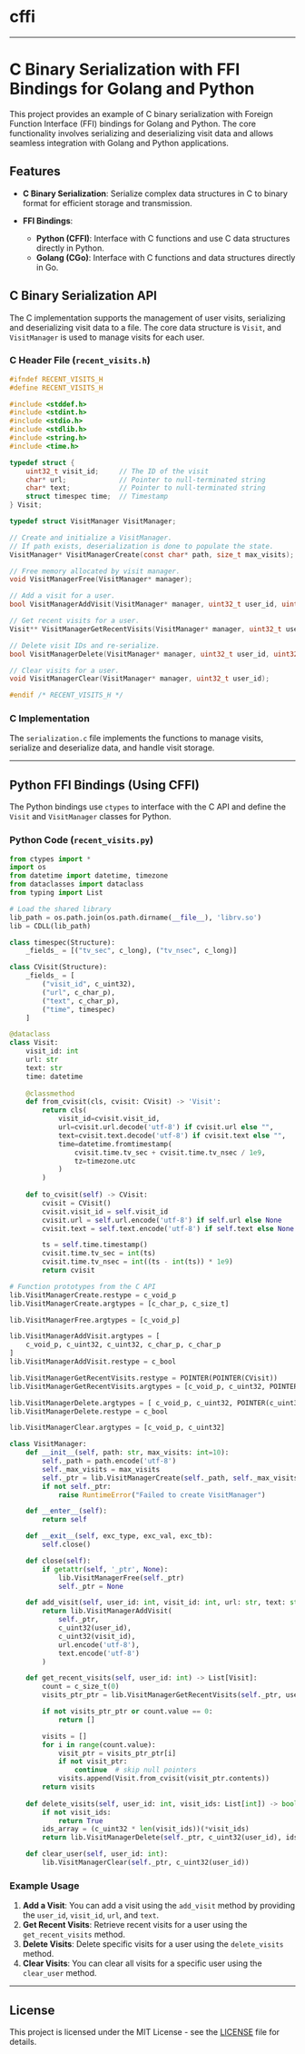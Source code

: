 # cffi
---

# C Binary Serialization with FFI Bindings for Golang and Python

This project provides an example of C binary serialization with Foreign Function Interface (FFI) bindings for Golang and Python. The core functionality involves serializing and deserializing visit data and allows seamless integration with Golang and Python applications.

## Features

* **C Binary Serialization**: Serialize complex data structures in C to binary format for efficient storage and transmission.
* **FFI Bindings**:

  * **Python (CFFI)**: Interface with C functions and use C data structures directly in Python.
  * **Golang (CGo)**: Interface with C functions and data structures directly in Go.

## C Binary Serialization API

The C implementation supports the management of user visits, serializing and deserializing visit data to a file. The core data structure is `Visit`, and `VisitManager` is used to manage visits for each user.

### C Header File (`recent_visits.h`)

```c
#ifndef RECENT_VISITS_H
#define RECENT_VISITS_H

#include <stddef.h>
#include <stdint.h>
#include <stdio.h>
#include <stdlib.h>
#include <string.h>
#include <time.h>

typedef struct {
    uint32_t visit_id;     // The ID of the visit
    char* url;             // Pointer to null-terminated string
    char* text;            // Pointer to null-terminated string
    struct timespec time;  // Timestamp
} Visit;

typedef struct VisitManager VisitManager;

// Create and initialize a VisitManager.
// If path exists, deserialization is done to populate the state.
VisitManager* VisitManagerCreate(const char* path, size_t max_visits);

// Free memory allocated by visit manager.
void VisitManagerFree(VisitManager* manager);

// Add a visit for a user.
bool VisitManagerAddVisit(VisitManager* manager, uint32_t user_id, uint32_t visit_id, const char* url, const char* text);

// Get recent visits for a user.
Visit** VisitManagerGetRecentVisits(VisitManager* manager, uint32_t user_id, size_t* count);

// Delete visit IDs and re-serialize.
bool VisitManagerDelete(VisitManager* manager, uint32_t user_id, uint32_t* visitIds, size_t visit_count);

// Clear visits for a user.
void VisitManagerClear(VisitManager* manager, uint32_t user_id);

#endif /* RECENT_VISITS_H */
```

### C Implementation

The `serialization.c` file implements the functions to manage visits, serialize and deserialize data, and handle visit storage.

---

## Python FFI Bindings (Using CFFI)

The Python bindings use `ctypes` to interface with the C API and define the `Visit` and `VisitManager` classes for Python.

### Python Code (`recent_visits.py`)

```python
from ctypes import *
import os
from datetime import datetime, timezone
from dataclasses import dataclass
from typing import List

# Load the shared library
lib_path = os.path.join(os.path.dirname(__file__), 'librv.so')
lib = CDLL(lib_path)

class timespec(Structure):
    _fields_ = [("tv_sec", c_long), ("tv_nsec", c_long)]

class CVisit(Structure):
    _fields_ = [
        ("visit_id", c_uint32),
        ("url", c_char_p),
        ("text", c_char_p),
        ("time", timespec)
    ]

@dataclass
class Visit:
    visit_id: int
    url: str
    text: str
    time: datetime
    
    @classmethod
    def from_cvisit(cls, cvisit: CVisit) -> 'Visit':
        return cls(
            visit_id=cvisit.visit_id,
            url=cvisit.url.decode('utf-8') if cvisit.url else "",
            text=cvisit.text.decode('utf-8') if cvisit.text else "",
            time=datetime.fromtimestamp(
                cvisit.time.tv_sec + cvisit.time.tv_nsec / 1e9,
                tz=timezone.utc
            )
        )
    
    def to_cvisit(self) -> CVisit:
        cvisit = CVisit()
        cvisit.visit_id = self.visit_id
        cvisit.url = self.url.encode('utf-8') if self.url else None
        cvisit.text = self.text.encode('utf-8') if self.text else None

        ts = self.time.timestamp()
        cvisit.time.tv_sec = int(ts)
        cvisit.time.tv_nsec = int((ts - int(ts)) * 1e9)
        return cvisit

# Function prototypes from the C API
lib.VisitManagerCreate.restype = c_void_p
lib.VisitManagerCreate.argtypes = [c_char_p, c_size_t]

lib.VisitManagerFree.argtypes = [c_void_p]

lib.VisitManagerAddVisit.argtypes = [
    c_void_p, c_uint32, c_uint32, c_char_p, c_char_p
]
lib.VisitManagerAddVisit.restype = c_bool

lib.VisitManagerGetRecentVisits.restype = POINTER(POINTER(CVisit))
lib.VisitManagerGetRecentVisits.argtypes = [c_void_p, c_uint32, POINTER(c_size_t)]

lib.VisitManagerDelete.argtypes = [ c_void_p, c_uint32, POINTER(c_uint32), c_size_t]
lib.VisitManagerDelete.restype = c_bool

lib.VisitManagerClear.argtypes = [c_void_p, c_uint32]

class VisitManager:
    def __init__(self, path: str, max_visits: int=10):
        self._path = path.encode('utf-8')
        self._max_visits = max_visits
        self._ptr = lib.VisitManagerCreate(self._path, self._max_visits)
        if not self._ptr:
            raise RuntimeError("Failed to create VisitManager")

    def __enter__(self):
        return self

    def __exit__(self, exc_type, exc_val, exc_tb):
        self.close()

    def close(self):
        if getattr(self, '_ptr', None):
            lib.VisitManagerFree(self._ptr)
            self._ptr = None

    def add_visit(self, user_id: int, visit_id: int, url: str, text: str) -> bool:
        return lib.VisitManagerAddVisit(
            self._ptr,
            c_uint32(user_id),
            c_uint32(visit_id),
            url.encode('utf-8'),
            text.encode('utf-8')
        )

    def get_recent_visits(self, user_id: int) -> List[Visit]:
        count = c_size_t(0)
        visits_ptr_ptr = lib.VisitManagerGetRecentVisits(self._ptr, user_id, byref(count))

        if not visits_ptr_ptr or count.value == 0:
            return []

        visits = []
        for i in range(count.value):
            visit_ptr = visits_ptr_ptr[i]
            if not visit_ptr:
                continue  # skip null pointers
            visits.append(Visit.from_cvisit(visit_ptr.contents))
        return visits
    
    def delete_visits(self, user_id: int, visit_ids: List[int]) -> bool:
        if not visit_ids:
            return True
        ids_array = (c_uint32 * len(visit_ids))(*visit_ids)
        return lib.VisitManagerDelete(self._ptr, c_uint32(user_id), ids_array, len(visit_ids))

    def clear_user(self, user_id: int):
        lib.VisitManagerClear(self._ptr, c_uint32(user_id))

```

### Example Usage

1. **Add a Visit**: You can add a visit using the `add_visit` method by providing the `user_id`, `visit_id`, `url`, and `text`.
2. **Get Recent Visits**: Retrieve recent visits for a user using the `get_recent_visits` method.
3. **Delete Visits**: Delete specific visits for a user using the `delete_visits` method.
4. **Clear Visits**: You can clear all visits for a specific user using the `clear_user` method.

---

## License

This project is licensed under the MIT License - see the [LICENSE](LICENSE) file for details.
